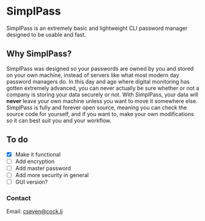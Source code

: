 # SimplPass

SimplPass is an extremely basic and lightweight CLI password manager designed to be usable and fast.

## Why SimplPass?

SimplPass was designed so your passwords are owned by you and stored on your own machine, instead of servers like what most modern day password managers do. In this day and age where digital monitoring has gotten extremely advanced, you can never actually be
sure whether or not a company is storing your data securely or not. With SimplPass, your data will **never** leave your own machine unless you want to move it somewhere else. SimplPass is fully and forever open source, meaning you can check the source code
for yourself, and if you want to, make your own modifications so it can best suit you and your workflow.

## To do

- [x] Make it functional
- [ ] Add encryption
- [ ] Add master password
- [ ] Add more security in general
- [ ] GUI version?

### Contact

Email: cseven@cock.li


